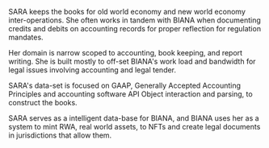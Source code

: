 SARA keeps the books for old world economy and new world economy inter-operations.  She often works in tandem with BIANA when documenting credits and debits on accounting records for proper reflection for regulation mandates.

Her domain is narrow scoped to accounting, book keeping, and report writing.  She is built mostly to off-set BIANA's work load and bandwidth for legal issues involving accounting and legal tender.

SARA's data-set is focused on GAAP, Generally Accepted Accounting Principles and accounting software API Object interaction and parsing, to construct the books.

SARA serves as a intelligent data-base for BIANA, and BIANA uses her as a system to mint RWA, real world assets, to NFTs and create legal documents in jurisdictions that allow them. 